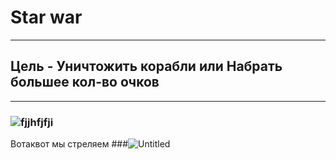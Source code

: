 # Star war
----------------------------
## Цель - Уничтожить корабли или Набрать большее кол-во очков
----------------------------
### ![fjjhfjfji](https://user-images.githubusercontent.com/106420299/170918485-be908816-e4e6-4fb1-9046-989b3b06383d.png)
Вотаквот мы стреляем
###![Untitled](https://user-images.githubusercontent.com/106420299/170918850-f7f380d1-5972-4adc-8856-ca9156016e92.png)



